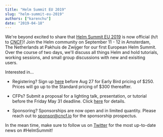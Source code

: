 ```yaml
---
title: "Helm Summit EU 2019"
slug: "helm-summit-eu-2019"
authors: ["karenchu"]
date: "2019-04-18"
---
```


We're beyond excited to share that [Helm Summit EU 2019](https://events.linuxfoundation.org/events/helm-summit-2019/) is now official (h/t to [CNCF](https://cncf.io/))! Join the Helm community on September 11 - 12 in Amsterdam, The Netherlands at Pakhuis de Zwijger for our first European Helm Summit. Over the course of two days, we'll discuss all things Helm and hold tutorials, working sessions, and small group discussions with new and exisiting users.<!-- truncate -->

Interested in... 

* Registering? Sign up [here](https://events.linuxfoundation.org/events/helm-summit-2019/register/) before Aug 27 for Early Bird pricing of $250. Prices will go up to the Standard pricing of $300 thereafter. 

* CFPs? Submit a proposal for a lighting talk, presentation, or tutorial before the Friday May 31 deadline. Click [here](https://events.linuxfoundation.org/events/helm-summit-2019/program/call-for-proposals/) for details. 

* Sponsoring? Sponsorships are now open and in limited quantity. Please reach out to sponsor@cncf.io for the sponsorship prospectus. 

In the mean time, make sure to follow us on [Twitter](https://twitter.com/HelmPack) for the most up-to-date news on #HelmSummit! 
